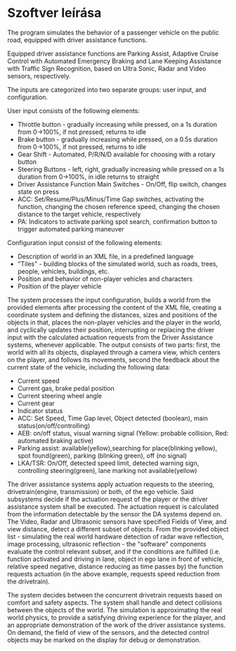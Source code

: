 # Szoftver leírása

The program simulates the behavior of a passenger vehicle on the public road, equipped with driver assistance functions.

Equipped driver assistance functions are Parking Assist, Adaptive Cruise Control with Automated Emergency Braking and Lane Keeping Assistance with Traffic Sign Recognition, based on Ultra Sonic, Radar and Video sensors, respectively.

The inputs are categorized into two separate groups: user input, and configuration.

User input consists of the following elements:
 - Throttle button - gradually increasing while pressed, on a 1s duration from 0->100%, if not pressed, returns to idle
 - Brake  button - gradually increasing while pressed, on a 0.5s duration from 0->100%, if not pressed, returns to idle
 - Gear Shift - Automated, P/R/N/D available for choosing with a rotary button
 - Steering Buttons - left, right, gradually increasing while pressed on a 1s duration from 0->100%, in idle returns to straight
 - Driver Assistance Function Main Switches - On/Off, flip switch, changes state on press
 - ACC: Set/Resume/Plus/Minus/Time Gap switches, activating the function, changing the chosen reference speed, changing the chosen distance to the target vehicle, respectively
 - PA: Indicators to activate parking spot search, confirmation button to trigger automated parking maneuver

Configuration input consist of the following elements:
 - Description of world in an XML file, in a predefined language
 - "Tiles" - building blocks of the simulated world, such as roads, trees, people, vehicles, buildings, etc.
 - Position and behavior of non-player vehicles and characters
 - Position of the player vehicle

The system processes the input configuration, builds a world from the provided elements after processing the content of the XML file, creating a coordinate system and defining the distances, sizes and positions of the objects in that, places the non-player vehicles and the player in the world, and cyclically updates their position, interrupting or replacing the driver input with the calculated actuation requests from the Driver Assistance systems, whenever applicable. The output consists of two parts: first, the world with all its objects, displayed through a camera view, which centers on the player, and follows its movements, second the feedback about the current state of the vehicle, including the following data:
 - Current speed
 - Current gas, brake pedal position
 - Current steering wheel angle
 - Current gear
 - Indicator status
 - ACC: Set Speed, Time Gap level, Object detected (boolean), main status(on/off/controlling)
 - AEB: on/off status, visual warning signal (Yellow: probable collision, Red: automated braking active)
 - Parking assist: available(yellow),searching for place(blinking yellow), spot found(green), parking (blinking green), off (no signal)
 - LKA/TSR: On/Off, detected speed limit, detected warning sign, controlling steering(green), lane marking not available(yellow)

The driver assistance systems apply actuation requests to the steering, drivetrain(engine, transmission) or both, of the ego vehicle. Said subsystems decide if the actuation request of the player or the driver assistance system shall be executed. The actuation request is calculated from the information detectable by the sensor the DA systems depend on. The Video, Radar and Ultrasonic sensors have specified Fields of View, and view distance, detect a different subset of objects. From the provided object list - simulating the real world hardware detection of radar wave reflection, image processing, ultrasonic reflection - the "software" components evaluate the control relevant subset, and if the conditions are fulfilled (i.e. function activated and driving in lane, object in ego lane in front of vehicle, relative speed negative, distance reducing as time passes by) the function requests actuation (in the above example, requests speed reduction from the drivetrain).

The system decides between the concurrent drivetrain requests based on comfort and safety aspects. The system shall handle and detect collisions between the objects of the world. The simulation is approximating the real world physics, to provide a satisfying driving experience for the player, and an appropriate demonstration of the work of the driver assistance systems. On demand, the field of view of the sensors, and the detected control objects may be marked on the display for debug or demonstration.